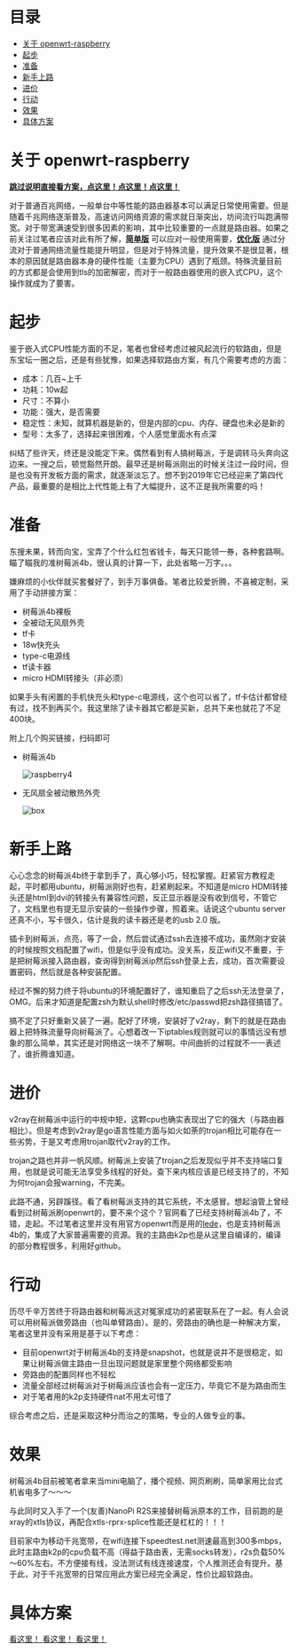 # 目录

* [关于 openwrt-raspberry](#关于-openwrt-raspberry)
* [起步](#起步)
* [准备](#准备)
* [新手上路](#新手上路)
* [进价](#进价)
* [行动](#行动)
* [效果](#效果)
* [具体方案](#具体方案)

# 关于 openwrt-raspberry

**[跳过说明直接看方案，点这里！点这里！点这里！](./guide.md)**

对于普通百兆网络，一般单台中等性能的路由器基本可以满足日常使用需要。但是随着千兆网络逐渐普及，高速访问网络资源的需求就日渐突出，坊间流行叫跑满带宽。对于带宽满速受到很多因素的影响，其中比较重要的一点就是路由器。如果之前关注过笔者应该对此有所了解，[**简单版**](https://github.com/felix-fly/v2ray-openwrt) 可以应对一般使用需要，[**优化版**](https://github.com/felix-fly/v2ray-dnsmasq-dnscrypt) 通过分流对于普通网络流量性能提升明显，但是对于特殊流量，提升效果不是很显著，根本的原因就是路由器本身的硬件性能（主要为CPU）遇到了瓶颈。特殊流量目前的方式都是会使用到tls的加密解密，而对于一般路由器使用的嵌入式CPU，这个操作就成为了要害。

# 起步

鉴于嵌入式CPU性能方面的不足，笔者也曾经考虑过被风起流行的软路由，但是东宝坛一圈之后，还是有些犹豫，如果选择软路由方案，有几个需要考虑的方面：

* 成本：几百~上千
* 功耗：10w起
* 尺寸：不算小
* 功能：强大，是否需要
* 稳定性：未知，就算机器是新的，但是内部的cpu、内存、硬盘也未必是新的
* 型号：太多了，选择起来很困难，个人感觉里面水有点深

纠结了些许天，终还是没能定下来。偶然看到有人搞树莓派，于是调转马头奔向这边来。一搜之后，顿觉豁然开朗。最早还是树莓派刚出的时候关注过一段时间，但是也没有开发板方面的需求，就逐渐淡忘了。想不到2019年它已经迎来了第四代产品，最重要的是相比上代性能上有了大幅提升，这不正是我所需要的吗！

# 准备

东搜未果，转而向宝，宝弄了个什么红包省钱卡，每天只能领一券，各种套路啊。瞄了瞄我的准树莓派4b，很认真的计算一下，此处省略一万字。。。

嫌麻烦的小伙伴就买套餐好了，到手万事俱备。笔者比较爱折腾，不喜被定制，采用了手动拼接方案：

* 树莓派4b裸板
* 全被动无风扇外壳
* tf卡
* 18w快充头
* type-c电源线
* tf读卡器
* micro HDMI转接头（非必须）

如果手头有闲置的手机快充头和type-c电源线，这个也可以省了，tf卡估计都曾经有过，找不到再买个。我这里除了读卡器其它都是买新，总共下来也就花了不足400块。

附上几个购买链接，扫码即可

* 树莓派4b

  ![raspberry4](images/raspberry4.png)

* 无风扇全被动散热外壳

  ![box](images/box.png)

# 新手上路

心心念念的树莓派4b终于拿到手了，真心够小巧，轻松掌握。赶紧官方教程走起，平时都用ubuntu，树莓派刚好也有，赶紧刷起来。不知道是micro HDMI转接头还是html到dvi的转接头有兼容性问题，反正显示器是没有收到信号，不管它了，文档里也有提无显示安装的一些操作步骤，照着来。话说这个ubuntu server还真不小，写卡很久，估计是我的读卡器还是老的usb 2.0
版。

插卡到树莓派，点亮，等了一会，然后尝试通过ssh去连接不成功，虽然刚才安装的时候按照文档配置了wifi，但是似乎没有成功。没关系，反正wifi又不重要，于是把树莓派接入路由器，查询得到树莓派ip然后ssh登录上去，成功，首次需要设置密码，然后就是各种安装配置。

经过不懈的努力终于将ubuntu的环境配置好了，谁知重启了之后ssh无法登录了，OMG。后来才知道是配置zsh为默认shell时修改/etc/passwd把zsh路径搞错了。

搞不定了只好重新又装了一遍。配好了环境，安装好了v2ray，剩下的就是在路由器上把特殊流量导向树莓派了。心想着改一下iptables规则就可以的事情远没有想象的那么简单，其实还是对网络这一块不了解啊。中间曲折的过程就不一一表述了，谁折腾谁知道。

# 进价

v2ray在树莓派中运行的中规中矩，这颗cpu也确实表现出了它的强大（与路由器相比）。但是考虑到v2ray是go语言性能方面与如火如荼的trojan相比可能存在一些劣势，于是又考虑用trojan取代v2ray的工作。

trojan之路也并非一帆风顺。树莓派上安装了trojan之后发现似乎并不支持端口复用，也就是说可能无法享受多线程的好处。查下来内核应该是已经支持了的，不知为何trojan会报warning，不完美。

此路不通，另辟蹊径。看了看树莓派支持的其它系统，不太感冒。想起油管上曾经看到过树莓派刷openwrt的，要不来个这个？官网看了已经支持树莓派4b了，不错，走起。不过笔者这里并没有用官方openwrt而是用的[lede](https://github.com/coolsnowwolf/lede)，也是支持树莓派4b的，集成了大家普遍需要的资源。我的主路由k2p也是从这里自编译的，编译的部分教程很多，利用好github。

# 行动

历尽千辛万苦终于将路由器和树莓派这对冤家成功的紧密联系在了一起。有人会说可以用树莓派做旁路由（也叫单臂路由）。是的，旁路由的确也是一种解决方案，笔者这里并没有采用是基于以下考虑：

* 目前openwrt对于树莓派4b的支持是snapshot，也就是说并不是很稳定，如果让树莓派做主路由一旦出现问题就是家里整个网络都受影响
* 旁路由的配置同样也不轻松
* 流量全部经过树莓派对于树莓派应该也会有一定压力，毕竟它不是为路由而生
* 对于笔者用的k2p支持硬件nat不用太可惜了

综合考虑之后，还是采取这种分而治之的策略，专业的人做专业的事。

# 效果

树莓派4b目前被笔者拿来当mini电脑了，播个视频、网页刷刷，简单家用比台式机省电多了～～～

与此同时又入手了一个(友善)NanoPi R2S来接替树莓派原本的工作，目前跑的是xray的xtls协议，再配合xtls-rprx-splice性能还是杠杠的！！！

目前家中为移动千兆宽带，在wifi连接下speedtest.net测速最高到300多mbps，此时主路由k2p的cpu负载不高（得益于路由表，无需socks转发），r2s负载50%～60%左右。不方便接有线，没法测试有线连接速度，个人推测还会有提升。基于此，对于千兆宽带的日常应用此方案已经完全满足，性价比超软路由。

# 具体方案

[看这里！ 看这里！ 看这里！](./guide.md)
